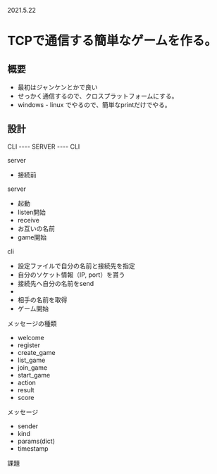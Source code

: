 2021.5.22

# TCPで通信する簡単なゲームを作る。

## 概要
- 最初はジャンケンとかで良い
- せっかく通信するので、クロスプラットフォームにする。
- windows - linux でやるので、簡単なprintだけでやる。


## 設計

CLI ---- SERVER  ---- CLI

server


- 接続前

server
- 起動
- listen開始
- receive
- お互いの名前
- game開始

cli
- 設定ファイルで自分の名前と接続先を指定
- 自分のソケット情報（IP, port）を貰う
- 接続先へ自分の名前をsend
- 
- 相手の名前を取得
- ゲーム開始



メッセージの種類
- welcome
- register
- create_game
- list_game
- join_game
- start_game
- action
- result
- score

メッセージ
- sender
- kind
- params(dict)
- timestamp


課題